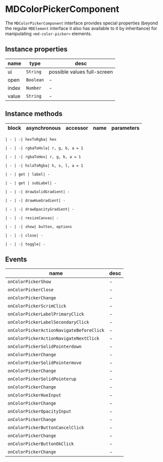 # MDColorPickerComponent
The `MDColorPickerComponent` interface provides special properties (beyond the regular `MDElement` interface it also has available to it by inheritance) for manipulating `<md-color-picker>` elements.

## Instance properties

name|type|desc
---|---|---
ui|`String`|possible values full-screen
open|`Boolean`|-
index|`Number`|-
value|`String`|-

## Instance methods

block| asynchronous | accessor| name| parameters
---| --- | ---| ---| ---

    | - | -| hexToRgba| hex

    | - | -| rgbaToHsla| r, g, b, a = 1

    | - | -| rgbaToHex| r, g, b, a = 1

    | - | -| hslaToRgba| h, s, l, a = 1

    | - | get | label| -

    | - | get | subLabel| -

    | - | -| drawSolidGradient| -

    | - | -| drawHueGradient| -

    | - | -| drawOpacityGradient| -

    | - | -| resizeCanvas| -

    | - | -| show| button, options

    | - | -| close| -

    | - | -| toggle| -

## Events

name|desc
---|---
`onColorPickerShow`|-
`onColorPickerClose`|-
`onColorPickerChange`|-
`onColorPickerScrimClick`|-
`onColorPickerLabelPrimaryClick`|-
`onColorPickerLabelSecondaryClick`|-
`onColorPickerActionNavigateBeforeClick`|-
`onColorPickerActionNavigateNextClick`|-
`onColorPickerSolidPointerdown`|-
`onColorPickerChange`|-
`onColorPickerSolidPointermove`|-
`onColorPickerChange`|-
`onColorPickerSolidPointerup`|-
`onColorPickerChange`|-
`onColorPickerHueInput`|-
`onColorPickerChange`|-
`onColorPickerOpacityInput`|-
`onColorPickerChange`|-
`onColorPickerButtonCancelClick`|-
`onColorPickerChange`|-
`onColorPickerButtonOkClick`|-
`onColorPickerChange`|-
